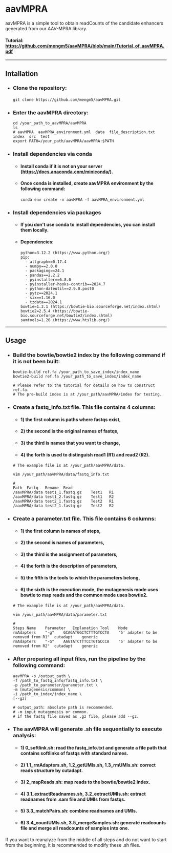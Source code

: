 # aavMPRA
aavMPRA is a simple tool to obtain readCounts of the candidate enhancers generated from our AAV-MPRA library.
#### Tutorial: https://github.com/mengm5/aavMPRA/blob/main/Tutorial_of_aavMPRA.pdf
***
## Intallation
* ### Clone the repository:
  ​```
  git clone https://github.com/mengm5/aavMPRA.git
​  ```
* ### Enter the aavMPRA directory:
  ```
  cd /your_path_to_aavMPRA/aavMPRA
  ls
  # aavMPRA  aavMPRA_environment.yml  data  file_description.txt  index  src  test
  export PATH=/your_path/aavMPRA/aavMPRA:$PATH
  ```
* ### Install dependencies via conda
  * #### Install conda if it is not on your server (https://docs.anaconda.com/miniconda/).
  * #### Once conda is installed, create aavMPRA environment by the following command: 
    ```
    conda env create -n aavMPRA -f aavMPRA_environment.yml
    ```

* ### Install dependencies via packages
  * #### If you don't use conda to install dependencies, you can install them locally.
  * #### Dependencies: 
    ```
    python=3.12.2 (https://www.python.org/)
    pip:
      - altgraph==0.17.4
      - numpy==2.0.0
      - packaging==24.1
      - pandas==2.2.2
      - pyinstaller==6.8.0
      - pyinstaller-hooks-contrib==2024.7
      - python-dateutil==2.9.0.post0
      - pytz==2024.1
      - six==1.16.0
      - tzdata==2024.1
    bowtie=1.3.1 (https://bowtie-bio.sourceforge.net/index.shtml)
    bowtie2=2.5.4 (https://bowtie-bio.sourceforge.net/bowtie2/index.shtml)
    samtools=1.20 (https://www.htslib.org/)
    ```
***
## Usage
* ### Build the bowtie/bowtie2 index by the following command if it is not been built:
  ```
  bowtie-build ref.fa /your_path_to_save_index/index_name
  bowtie2-build ref.fa /your_path_to_save_index/index_name

  # Please refer to the tutorial for details on how to construct ref.fa.
  # The pre-build index is at /your_path/aavMPRA/index for testing.
  ```
  
* ### Create a fastq_info.txt file. This file contains 4 columns:
  * #### 1) the first column is paths where fastqs exist, 
  * #### 2) the second is the original names of fastqs, 
  * #### 3) the third is names that you want to change, 
  * #### 4) the forth is used to distinguish read1 (R1) and read2 (R2).
  ```
  # The example file is at /your_path/aavMPRA/data.

  vim /your_path/aavMPRA/data/fastq_info.txt

  #
  Path	Fastq	Rename	Read
  /aavMPRA/data	test1_1.fastq.gz	Test1	R1
  /aavMPRA/data	test1_2.fastq.gz	Test1	R2
  /aavMPRA/data	test2_1.fastq.gz	Test2	R1
  /aavMPRA/data	test2_1.fastq.gz	Test2	R2
  ```
  
* ### Create a parameter.txt file. This file contains 6 columns:
  * #### 1) the first column is names of steps,
  * #### 2) the second is names of parameters,
  * #### 3) the third is the assignment of parameters,
  * #### 4) the forth is the description of parameters,
  * #### 5) the fifth is the tools to which the parameters belong,
  * #### 6) the sixth is the execution mode, the mutagenesis mode uses bowtie to map reads and the common mode uses bowtie2. 
  ```
  # The example file is at /your_path/aavMPRA/data.

  vim /your_path/aavMPRA/data/parameter.txt

  #
  Steps	Name	Parameter	Explanation	Tool	Mode
  rmAdapters	"-g"	GCAGATGGCTCTTTGTCCTA	"5' adapter to be removed from R1"	cutadapt	generic
  rmAdapters	"-G"	AAGTATCTTTCCTGTGCCCA	"5' adapter to be removed from R2"	cutadapt	generic
  ```

* ### After preparing all input files, run the pipeline by the following command:
  ```
  aavMPRA -o /output_path \ 
  -f /path_to_fastq_info/fastq_info.txt \
  -p /path_to_parameter/parameter.txt \
  -m [mutagenesis/common] \ 
  -i /path_to_index/index_name \
  [--gz]

  # output_path: absolute path is recommended.
  # -m input mutagenesis or common.
  # if the fastq file saved as .gz file, please add --gz.
  ```

* ### The aavMPRA will generate .sh file sequentially to execute analysis:
  * #### 1) 0_softlink.sh: read the fastq_info.txt and generate a file path that contains softlinks of fastqs with standard names.
  * #### 2) 1.1_rmAdapters.sh, 1.2_getUMIs.sh, 1.3_rmUMIs.sh: correct reads structure by cutadapt.
  * #### 3) 2_mapReads.sh: map reads to the bowtie/bowtie2 index.
  * #### 4) 3.1_extractReadnames.sh, 3.2_extractUMIs.sh: extract readnames from .sam file and UMIs from fastqs.
  * #### 5) 3.3_matchPairs.sh: combine readnames and UMIs.
  * #### 6) 3.4_countUMIs.sh, 3.5_mergeSamples.sh: generate readcounts file and merge all readcounts of samples into one.

If you want to reanalyze from the middle of all steps and do not want to start from the beginning, it is recommended to modify these .sh files.
